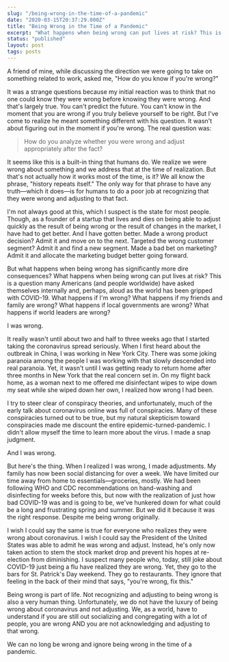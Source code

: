 ```yaml
---
slug: "/being-wrong-in-the-time-of-a-pandemic"
date: "2020-03-15T20:37:29.000Z"
title: "Being Wrong in the Time of a Pandemic"
excerpt: "What happens when being wrong can put lives at risk? This is a question many Americans (and people worldwide) have asked themselves internally and, perhaps, aloud as the world has been gripped with COVID-19."
status: "published"
layout: post
tags: posts
---
```

A friend of mine, while discussing the direction we were going to take on something related to work, asked me, "How do you know if you're wrong?"

It was a strange questions because my initial reaction was to think that no one could know they were wrong before knowing they were wrong. And that's largely true. You can't predict the future. You can't know in the moment that you are wrong if you truly believe yourself to be right. But I've come to realize he meant something different with his question. It wasn't about figuring out in the moment if you're wrong. The real question was:

> How do you analyze whether you were wrong and adjust appropriately after the fact?

It seems like this is a built-in thing that humans do. We realize we were wrong about something and we address that at the time of realization. But that's not actually how it works most of the time, is it? We all know the phrase, "history repeats itself." The only way for that phrase to have any truth—which it does—is for humans to do a poor job at recognizing that they were wrong and adjusting to that fact.

I'm not always good at this, which I suspect is the state for most people. Though, as a founder of a startup that lives and dies on being able to adjust quickly as the result of being wrong or the result of changes in the market, I have had to get better. And I have gotten better. Made a wrong product decision? Admit it and move on to the next. Targeted the wrong customer segment? Admit it and find a new segment. Made a bad bet on marketing? Admit it and allocate the marketing budget better going forward.

But what happens when being wrong has significantly more dire consequences? What happens when being wrong can put lives at risk? This is a question many Americans (and people worldwide) have asked themselves internally and, perhaps, aloud as the world has been gripped with COVID-19. What happens if I'm wrong? What happens if my friends and family are wrong? What happens if local governments are wrong? What happens if world leaders are wrong?

I was wrong.

It really wasn't until about two and half to three weeks ago that I started taking the coronavirus spread seriously. When I first heard about the outbreak in China, I was working in New York City. There was some joking paranoia among the people I was working with that slowly descended into real paranoia. Yet, it wasn't until I was getting ready to return home after three months in New York that the real concern set in. On my flight back home, as a woman next to me offered me disinfectant wipes to wipe down my seat while she wiped down her own, I realized how wrong I had been.

I try to steer clear of conspiracy theories, and unfortunately, much of the early talk about coronavirus online was full of conspiracies. Many of these conspiracies turned out to be true, but my natural skepticism toward conspiracies made me discount the entire epidemic-turned-pandemic. I didn't allow myself the time to learn more about the virus. I made a snap judgment.

And I was wrong.

But here's the thing. When I realized I was wrong, I made adjustments. My family has now been social distancing for over a week. We have limited our time away from home to essentials—groceries, mostly. We had been following WHO and CDC recommendations on hand-washing and disinfecting for weeks before this, but now with the realization of just how bad COVID-19 was and is going to be, we've hunkered down for what could be a long and frustrating spring and summer. But we did it because it was the right response. Despite me being wrong originally.

I wish I could say the same is true for everyone who realizes they were wrong about coronavirus. I wish I could say the President of the United States was able to admit he was wrong and adjust. Instead, he's only now taken action to stem the stock market drop and prevent his hopes at re-election from diminishing. I suspect many people who, today, still joke about COVID-19 just being a flu have realized they are wrong. Yet, they go to the bars for St. Patrick's Day weekend. They go to restaurants. They ignore that feeling in the back of their mind that says, "you're wrong, fix this."

Being wrong is part of life. Not recognizing and adjusting to being wrong is also a very human thing. Unfortunately, we do not have the luxury of being wrong about coronavirus and not adjusting. We, as a world, have to understand if you are still out socializing and congregating with a lot of people, you are wrong AND you are not acknowledging and adjusting to that wrong.

We can no long be wrong and ignore being wrong in the time of a pandemic.


  